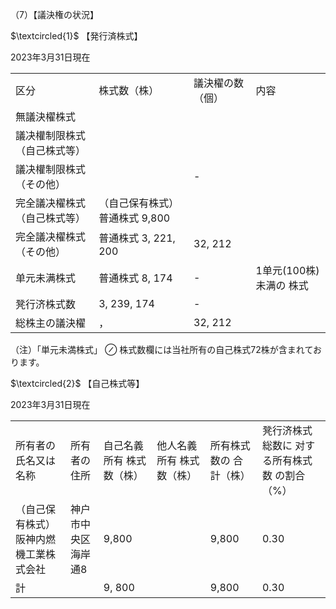 （7）【議決権の状況】  

$\textcircled{1}$ 【発行済株式】  

2023年3月31日現在  


<html><body><table><tr><td>区分</td><td>株式数（株）</td><td>議決櫂の数（個）</td><td>内容</td></tr><tr><td>無議決櫂株式</td><td></td><td></td><td></td></tr><tr><td>議决權制限株式（自己株式等）</td><td></td><td></td><td></td></tr><tr><td>議决權制限株式（その他）</td><td></td><td>-</td><td></td></tr><tr><td>完全議决櫂株式（自己株式等）</td><td>（自己保有株式） 普通株式 9,800</td><td></td><td></td></tr><tr><td>完全議决櫂株式（その他）</td><td>普通株式 3, 221, 200</td><td>32, 212</td><td></td></tr><tr><td>单元未满株式</td><td>普通株式 8, 174</td><td>-</td><td>1单元(100株)未满の 株式</td></tr><tr><td>凳行济株式数</td><td>3, 239, 174</td><td>-</td><td></td></tr><tr><td>総株主の議決櫂</td><td>，</td><td>32, 212</td><td></td></tr></table></body></html>

（注）「単元未満株式」 $\oslash$ 株式数欄には当社所有の自己株式72株が含まれております。  

$\textcircled{2}$ 【自己株式等】  

2023年3月31日現在  


<html><body><table><tr><td>所有者の氏名又は名称</td><td>所有者の住所</td><td>自己名義所有 株式数（株）</td><td>他人名義所有 株式数（株）</td><td>所有株式数の 合計（株）</td><td>凳行济株式総数に 对する所有株式数 の割合（%）</td></tr><tr><td>（自己保有株式） 阪神内燃機工業株式会社</td><td>神户市中央区海岸 通8</td><td>9,800</td><td></td><td>9,800</td><td>0.30</td></tr><tr><td>計</td><td></td><td>9, 800</td><td></td><td>9,800</td><td>0.30</td></tr></table></body></html>  